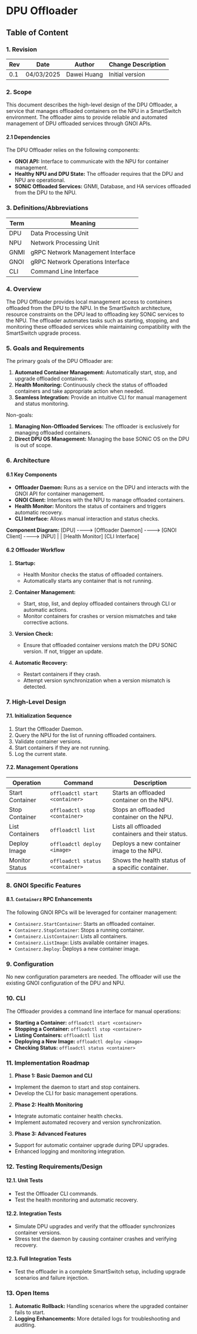 # DPU Offloader #

## Table of Content

### 1. Revision

| Rev | Date       | Author           | Change Description |
| --- | ---------- | ---------------- | ------------------ |
| 0.1 | 04/03/2025 | Dawei Huang | Initial version    |

### 2. Scope

This document describes the high-level design of the DPU Offloader, a service that manages offloaded containers on the NPU in a SmartSwitch environment. The offloader aims to provide reliable and automated management of DPU offloaded services through GNOI APIs.

#### 2.1 Dependencies
The DPU Offloader relies on the following components:
* **GNOI API:** Interface to communicate with the NPU for container management.
* **Healthy NPU and DPU State:** The offloader requires that the DPU and NPU are operational.
* **SONiC Offloaded Services:** GNMI, Database, and HA services offloaded from the DPU to the NPU.

### 3. Definitions/Abbreviations

| Term  | Meaning                                   |
| ----- | ----------------------------------------- |
| DPU   | Data Processing Unit                      |
| NPU   | Network Processing Unit                   |
| GNMI  | gRPC Network Management Interface         |
| GNOI  | gRPC Network Operations Interface         |
| CLI   | Command Line Interface                    |

### 4. Overview

The DPU Offloader provides local management access to containers offloaded from the DPU to the NPU. In the SmartSwitch architecture, resource constraints on the DPU lead to offloading key SONiC services to the NPU. The offloader automates tasks such as starting, stopping, and monitoring these offloaded services while maintaining compatibility with the SmartSwitch upgrade process.

### 5. Goals and Requirements

The primary goals of the DPU Offloader are:
1. **Automated Container Management:** Automatically start, stop, and upgrade offloaded containers.
2. **Health Monitoring:** Continuously check the status of offloaded containers and take appropriate action when needed.
3. **Seamless Integration:** Provide an intuitive CLI for manual management and status monitoring.

Non-goals:
1. **Managing Non-Offloaded Services:** The offloader is exclusively for managing offloaded containers.
2. **Direct DPU OS Management:** Managing the base SONiC OS on the DPU is out of scope.

### 6. Architecture

#### 6.1 Key Components

* **Offloader Daemon:** Runs as a service on the DPU and interacts with the GNOI API for container management.
* **GNOI Client:** Interfaces with the NPU to manage offloaded containers.
* **Health Monitor:** Monitors the status of containers and triggers automatic recovery.
* **CLI Interface:** Allows manual interaction and status checks.

**Component Diagram:**
[DPU] ----> [Offloader Daemon] ----> [GNOI Client] ----> [NPU] | | [Health Monitor] [CLI Interface]


#### 6.2 Offloader Workflow

1. **Startup:**
   * Health Monitor checks the status of offloaded containers.
   * Automatically starts any container that is not running.

2. **Container Management:**
   * Start, stop, list, and deploy offloaded containers through CLI or automatic actions.
   * Monitor containers for crashes or version mismatches and take corrective actions.

3. **Version Check:**
   * Ensure that offloaded container versions match the DPU SONiC version. If not, trigger an update.

4. **Automatic Recovery:**
   * Restart containers if they crash.
   * Attempt version synchronization when a version mismatch is detected.

### 7. High-Level Design

#### 7.1. Initialization Sequence

1. Start the Offloader Daemon.
2. Query the NPU for the list of running offloaded containers.
3. Validate container versions.
4. Start containers if they are not running.
5. Log the current state.

#### 7.2. Management Operations

| Operation       | Command                          | Description                                   |
| -------------- | -------------------------------- | --------------------------------------------- |
| Start Container | `offloadctl start <container>`    | Starts an offloaded container on the NPU.       |
| Stop Container  | `offloadctl stop <container>`     | Stops an offloaded container on the NPU.        |
| List Containers | `offloadctl list`                 | Lists all offloaded containers and their status.|
| Deploy Image    | `offloadctl deploy <image>`       | Deploys a new container image to the NPU.       |
| Monitor Status  | `offloadctl status <container>`   | Shows the health status of a specific container.|

### 8. GNOI Specific Features

#### 8.1. `Containerz` RPC Enhancements

The following GNOI RPCs will be leveraged for container management:
* `Containerz.StartContainer`: Starts an offloaded container.
* `Containerz.StopContainer`: Stops a running container.
* `Containerz.ListContainer`: Lists all containers.
* `Containerz.ListImage`: Lists available container images.
* `Containerz.Deploy`: Deploys a new container image.

### 9. Configuration

No new configuration parameters are needed. The offloader will use the existing GNOI configuration of the DPU and NPU.

### 10. CLI

The Offloader provides a command line interface for manual operations:

* **Starting a Container:**
``` offloadctl start <container> ```
* **Stopping a Container:**
``` offloadctl stop <container> ```
* **Listing Containers:**
``` offloadctl list ```
* **Deploying a New Image:**
``` offloadctl deploy <image> ```
* **Checking Status:**
``` offloadctl status <container> ```


### 11. Implementation Roadmap

1. **Phase 1: Basic Daemon and CLI**
 * Implement the daemon to start and stop containers.
 * Develop the CLI for basic management operations.

2. **Phase 2: Health Monitoring**
 * Integrate automatic container health checks.
 * Implement automated recovery and version synchronization.

3. **Phase 3: Advanced Features**
 * Support for automatic container upgrade during DPU upgrades.
 * Enhanced logging and monitoring integration.

### 12. Testing Requirements/Design

#### 12.1. Unit Tests
* Test the Offloader CLI commands.
* Test the health monitoring and automatic recovery.

#### 12.2. Integration Tests
* Simulate DPU upgrades and verify that the offloader synchronizes container versions.
* Stress test the daemon by causing container crashes and verifying recovery.

#### 12.3. Full Integration Tests
* Test the offloader in a complete SmartSwitch setup, including upgrade scenarios and failure injection.

### 13. Open Items

1. **Automatic Rollback:** Handling scenarios where the upgraded container fails to start.
2. **Logging Enhancements:** More detailed logs for troubleshooting and auditing.
